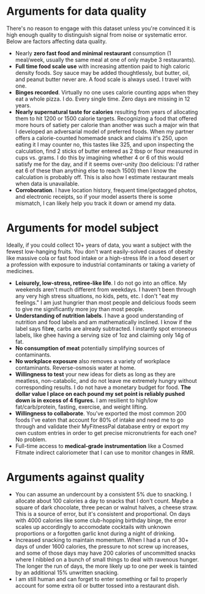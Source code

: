 # Arguments for data quality
There's no reason to engage with this dataset unless you're convinced it is high enough quality to distinguish signal from noise or systematic error. Below are factors affecting data quality.

* Nearly **zero fast food and minimal restaurant** consumption (1 meal/week, usually the same meal at one of only maybe 3 restaurants).
* **Full time food scale use** with increasing attention paid to high caloric density foods. Soy sauce may be added thoughtlessly, but butter, oil, and peanut butter never are. A food scale is always used. I travel with one.
* **Binges recorded**. Virtually no one uses calorie counting apps when they eat a whole pizza. I do. Every single time. Zero days are missing in 12 years.
* **Nearly supernatural taste for calories** resulting from years of allocating them to hit 1200 or 1500 calorie targets. Recognizing a food that offered more hours of satiety per calorie than another was such a major win that I developed an adversarial model of preferred foods. When my partner offers a calorie-counted homemade snack and claims it's 250, upon eating it I may counter no, this tastes like 325, and upon inspecting the calculation, find 2 sticks of butter entered as 2 tbsp or flour measured in cups vs. grams. I do this by imagining whether 4 or 6 of this would satisfy me for the day, and if it seems over-unity (too delicious: I'd rather eat 6 of these than anything else to reach 1500) then I know the calculation is probably off. This is also how I estimate restaurant meals when data is unavailable.
* **Corroboration**. I have location history, frequent time/geotagged photos, and electronic receipts, so if your model asserts there is some mismatch, I can likely help you track it down or amend my data.

# Arguments for model subject
Ideally, if you could collect 10+ years of data, you want a subject with the fewest low-hanging fruits. You don't want easily-solved causes of obesity like massive cola or fast food intake or a high-stress life in a food desert or a profession with exposure to industrial contaminants or taking a variety of medicines.
* **Leisurely, low-stress, retiree-like life**. I do not go into an office. My weekends aren't much different from weekdays. I haven't been through any very high stress situations, no kids, pets, etc. I don't "eat my feelings." I am just hungrier than most people and delicious foods seem to give me significantly more joy than most people.
* **Understanding of nutrition labels**. I have a good understanding of nutrition and food labels and am mathematically inclined. I know if the label says fib**re**, carbs are already subtracted. I instantly spot erroneous labels, like ghee having a serving size of 1oz and claiming only 14g of fat.
* **No consumption of meat** potentially simplifying sources of contaminants.
* **No workplace exposure** also removes a variety of workplace contaminants. Reverse-osmosis water at home.
* **Willingness to test** your new ideas for diets as long as they are meatless, non-catabolic, and do not leave me extremely hungry without corresponding results. I do not have a monetary budget for food. **The dollar value I place on each pound my set point is reliably pushed down is in excess of 4 figures.** I am resilient to high/low fat/carb/protein, fasting, exercise, and weight lifting.
* **Willingness to collaborate**. You've exported the most common 200 foods I've eaten that account for 80% of intake and need me to go through and validate their MyFitnessPal database entry or export my own custom entries in order to get precise micronutrients for each one? No problem.
* Full-time access to **medical-grade instrumentation** like a Cosmed Fitmate indirect caloriometer that I can use to monitor changes in RMR.

# Arguments against quality
* You can assume an undercount by a consistent 5% due to snacking. I allocate about 100 calories a day to snacks that I don't count. Maybe a square of dark chocolate, three pecan or walnut halves, a cheese straw. This is a source of error, but it's consistent and proportional. On days with 4000 calories like some club-hopping birthday binge, the error scales up accordingly to accomodate cocktails with unknown proportions or a forgotten garlic knot during a night of drinking.
* Increased snacking to maintain momentum. When I had a run of 30+ days of under 1600 calories, the pressure to not screw up increases, and some of those days may have 200 calories of uncommitted snacks where I nibbled on a bunch of small things to deal with ravenous hunger. The longer the run of days, the more likely up to one per week is tainted by an additional 15% unwritten snacking.
* I am still human and can forget to enter something or fail to properly account for some extra oil or butter tossed into a restaurant dish.
